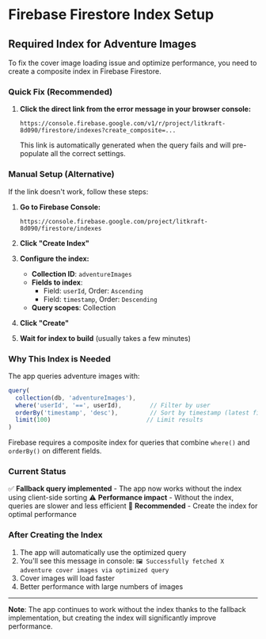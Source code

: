 # Firebase Firestore Index Setup

## Required Index for Adventure Images

To fix the cover image loading issue and optimize performance, you need to create a composite index in Firebase Firestore.

### Quick Fix (Recommended)

1. **Click the direct link from the error message in your browser console:**
   ```
   https://console.firebase.google.com/v1/r/project/litkraft-8d090/firestore/indexes?create_composite=...
   ```
   
   This link is automatically generated when the query fails and will pre-populate all the correct settings.

### Manual Setup (Alternative)

If the link doesn't work, follow these steps:

1. **Go to Firebase Console:**
   ```
   https://console.firebase.google.com/project/litkraft-8d090/firestore/indexes
   ```

2. **Click "Create Index"**

3. **Configure the index:**
   - **Collection ID**: `adventureImages`
   - **Fields to index**:
     - Field: `userId`, Order: `Ascending`
     - Field: `timestamp`, Order: `Descending`
   - **Query scopes**: Collection
   
4. **Click "Create"**

5. **Wait for index to build** (usually takes a few minutes)

### Why This Index is Needed

The app queries adventure images with:
```typescript
query(
  collection(db, 'adventureImages'),
  where('userId', '==', userId),        // Filter by user
  orderBy('timestamp', 'desc'),         // Sort by timestamp (latest first)
  limit(100)                           // Limit results
)
```

Firebase requires a composite index for queries that combine `where()` and `orderBy()` on different fields.

### Current Status

✅ **Fallback query implemented** - The app now works without the index using client-side sorting
⚠️ **Performance impact** - Without the index, queries are slower and less efficient
🎯 **Recommended** - Create the index for optimal performance

### After Creating the Index

1. The app will automatically use the optimized query
2. You'll see this message in console: `🖼️ Successfully fetched X adventure cover images via optimized query`
3. Cover images will load faster
4. Better performance with large numbers of images

---

**Note**: The app continues to work without the index thanks to the fallback implementation, but creating the index will significantly improve performance.
